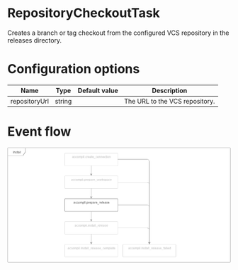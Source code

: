 # RepositoryCheckoutTask

Creates a branch or tag checkout from the configured VCS repository in the releases directory.

# Configuration options

| Name | Type | Default value | Description |
|------|------|---------------|-------------|
| repositoryUrl | string |  | The URL to the VCS repository. |

# Event flow
![Flowchart with highlighted events RepositoryCheckoutTask is listening to](../images/event-flows/RepositoryCheckoutTask.png)
